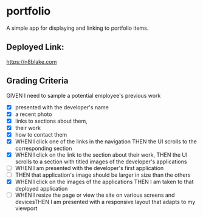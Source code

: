 # portfolio
A simple app for displaying and linking to portfolio items.


## Deployed Link:
https://n8blake.com

## Grading Criteria 

GIVEN I need to sample a potential employee's previous work
- [x] presented with the developer's name
- [x] a recent photo
- [x] links to sections about them, 
- [x] their work
- [x] how to contact them
- [x] WHEN I click one of the links in the navigation THEN the UI scrolls to the corresponding section
- [x] WHEN I click on the link to the section about their work, THEN the UI scrolls to a section with titled images of the developer's applications
- [ ] WHEN I am presented with the developer's first application
- [ ] THEN that application's image should be larger in size than the others
- [x] WHEN I click on the images of the applications THEN I am taken to that deployed application
- [ ] WHEN I resize the page or view the site on various screens and devicesTHEN I am presented with a responsive layout that adapts to my viewport
